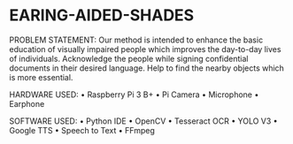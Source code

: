 # EARING-AIDED-SHADES

PROBLEM STATEMENT: Our method is intended to enhance the basic education of visually impaired people which improves the day-to-day lives of individuals. Acknowledge the people while signing confidential documents in their desired language. Help to find the nearby objects which is more essential.

HARDWARE USED:
•	Raspberry Pi 3 B+
•	Pi Camera
•	Microphone
•	Earphone


SOFTWARE USED: 
•	Python IDE
•	OpenCV 
•	Tesseract OCR
•	YOLO V3 
•	Google TTS
•	Speech to Text
•	FFmpeg
